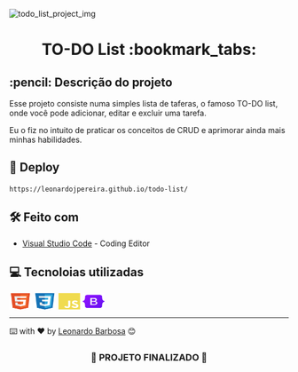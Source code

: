 ![todo_list_project_img](https://user-images.githubusercontent.com/87662269/191387200-8a0891cf-8472-4b75-83e2-4910ddf08b74.JPG)

<h1 align="center">
 TO-DO List :bookmark_tabs:
</h1>

<h2>
  :pencil: Descrição do projeto
</h2>

<p>
Esse projeto consiste numa simples lista de taferas, o famoso TO-DO list, onde você pode adicionar, editar e excluir uma tarefa. 
  
Eu o fiz no intuito de praticar os conceitos de CRUD e aprimorar ainda mais minhas habilidades.
</p>

## :link: Deploy

```
https://leonardojpereira.github.io/todo-list/
```

## 🛠️ Feito com
* [Visual Studio Code](https://code.visualstudio.com) - Coding Editor


## 💻 Tecnoloias utilizadas
<div display="flex">
  <img align="center" alt="leo-HTML" height="30" width="40" src="https://raw.githubusercontent.com/devicons/devicon/master/icons/html5/html5-original.svg">
 <img align="center" alt="leo-CSS" height="30" width="40" src="https://raw.githubusercontent.com/devicons/devicon/master/icons/css3/css3-original.svg">
 <img align="center" alt="leo-Js" height="30" width="40" src="https://raw.githubusercontent.com/devicons/devicon/master/icons/javascript/javascript-plain.svg">
 <img align="center" alt="leo-Bootstrap" height="30" width="40" src="https://raw.githubusercontent.com/devicons/devicon/master/icons/bootstrap/bootstrap-original.svg">
</div>

 
---
⌨️ with ❤️ by [Leonardo Barbosa](https://github.com/leonardojpereira) 😊

<h3 align="center">
  
  :construction: PROJETO FINALIZADO :construction:
  
</h3>
